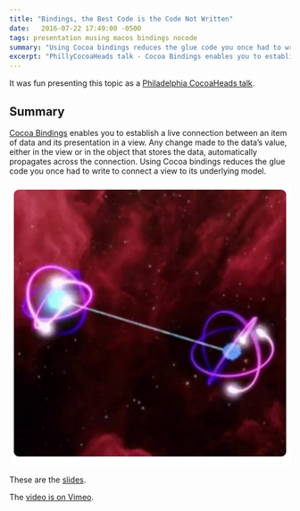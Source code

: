 ```yaml
---
title: "Bindings, the Best Code is the Code Not Written"
date:   2016-07-22 17:49:00 -0500
tags: presentation musing macos bindings nocode
summary: "Using Cocoa bindings reduces the glue code you once had to write to connect a view to its underlying model."
excerpt: "PhillyCocoaHeads talk - Cocoa Bindings enables you to establish a live connection between an item of data and its presentation in a view. Any change made to the data’s value, either in the view or in the object that stores the data, automatically propagates across the connection. Using Cocoa bindings reduces the glue code you once had to write to connect a view to its underlying model."
---
```


It was fun presenting this topic as a [Philadelphia CocoaHeads talk](http://phillycocoa.org/2016/07/11/july-meeting-agenda-5/#more-2205).

## Summary
[Cocoa Bindings](https://developer.apple.com/library/mac/documentation/General/Devpedia-CocoaApp-MOSX/Bindings.html) enables you to establish a live connection between an item of data and its presentation in a view. Any change made to the data’s value, either in the view or in the object that stores the data, automatically propagates across the connection. Using Cocoa bindings reduces the glue code you once had to write to connect a view to its underlying model.

![spooky action at a distance](/assets/images/blog/bindings.png)

These are the [slides](/assets/presentations/CocoaHeads-Bindings-Talk.pdf).

The [video is on Vimeo](https://vimeo.com/178489935).
